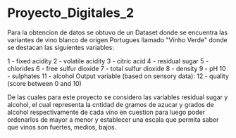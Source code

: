 # Proyecto_Digitales_2

Para la obtencion de datos se obtuvo de un Dataset donde se encuentra las variantes de vino blanco de origen Portugues llamado "Vinho Verde" donde se destacan las siguientes variables:

1 - fixed acidity
2 - volatile acidity
3 - citric acid
4 - residual sugar
5 - chlorides
6 - free sulfur dioxide
7 - total sulfur dioxide
8 - density
9 - pH
10 - sulphates
11 - alcohol
Output variable (based on sensory data):
12 - quality (score between 0 and 10)

De las cuales para este proyecto se considero las variables residual sugar y alcohol, el cual representa la cntidad de gramos de azucar y grados de alcohol respectivamente de cada vino en cuestion para luego poder ordenarlos de mayor a menor y establecer una escala que permita saber que vinos son fuertes, medios, bajos.
